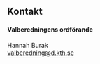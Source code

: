 ## Kontakt

#### Valberedningens ordförande
Hannah Burak    
[valberedning@d.kth.se](mailto:valberedning@d.kth.se)
